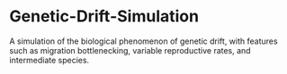 # Genetic-Drift-Simulation
A simulation of the biological phenomenon of genetic drift, with features such as migration bottlenecking, variable reproductive rates, and intermediate species.
